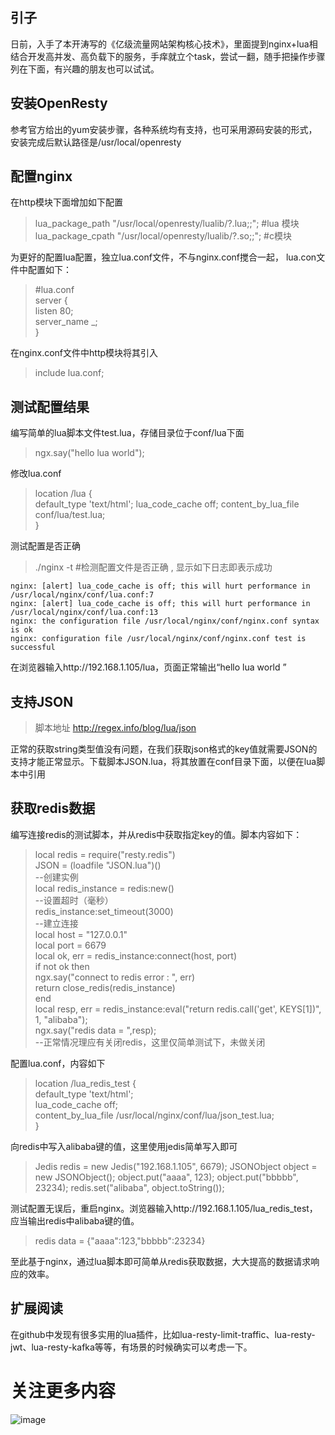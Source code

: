 ## 引子
日前，入手了本开涛写的《亿级流量网站架构核心技术》，里面提到nginx+lua相结合开发高并发、高负载下的服务，手痒就立个task，尝试一翻，随手把操作步骤列在下面，有兴趣的朋友也可以试试。

## 安装OpenResty
参考官方给出的yum安装步骤，各种系统均有支持，也可采用源码安装的形式，安装完成后默认路径是/usr/local/openresty
## 配置nginx
在http模块下面增加如下配置
>	lua_package_path "/usr/local/openresty/lualib/?.lua;;";  #lua 模块  
	lua_package_cpath "/usr/local/openresty/lualib/?.so;;";  #c模块 

为更好的配置lua配置，独立lua.conf文件，不与nginx.conf搅合一起，
lua.con文件中配置如下：
>#lua.conf  
server {  
    listen       80;  
    server_name  _;  
}  

在nginx.conf文件中http模块将其引入
>include lua.conf; 

## 测试配置结果
编写简单的lua脚本文件test.lua，存储目录位于conf/lua下面
>ngx.say("hello lua world");   

修改lua.conf
>location /lua {  
    default_type 'text/html';
    lua_code_cache off;
	content_by_lua_file conf/lua/test.lua;   
} 

测试配置是否正确
>./nginx -t  #检测配置文件是否正确 , 显示如下日志即表示成功

    nginx: [alert] lua_code_cache is off; this will hurt performance in /usr/local/nginx/conf/lua.conf:7
    nginx: [alert] lua_code_cache is off; this will hurt performance in /usr/local/nginx/conf/lua.conf:13
    nginx: the configuration file /usr/local/nginx/conf/nginx.conf syntax is ok
    nginx: configuration file /usr/local/nginx/conf/nginx.conf test is successful
在浏览器输入http://192.168.1.105/lua，页面正常输出“hello lua world ”

## 支持JSON
>脚本地址 http://regex.info/blog/lua/json

正常的获取string类型值没有问题，在我们获取json格式的key值就需要JSON的支持才能正常显示。下载脚本JSON.lua，将其放置在conf目录下面，以便在lua脚本中引用

## 获取redis数据
编写连接redis的测试脚本，并从redis中获取指定key的值。脚本内容如下：
>local redis = require("resty.redis")  
JSON = (loadfile "JSON.lua")()  
--创建实例  
local redis_instance = redis:new()  
--设置超时（毫秒）  
redis_instance:set_timeout(3000)  
--建立连接  
local host = "127.0.0.1"  
local port = 6679  
local ok, err = redis_instance:connect(host, port)  
if not ok then  
    ngx.say("connect to redis error : ", err)  
    return close_redis(redis_instance)  
end  
local resp, err = redis_instance:eval("return redis.call('get', KEYS[1])", 1, "alibaba");   
ngx.say("redis data = ",resp);  
--正常情况理应有关闭redis，这里仅简单测试下，未做关闭

配置lua.conf，内容如下
>location /lua_redis_test {  
	default_type 'text/html';  
	lua_code_cache off;  
	content_by_lua_file /usr/local/nginx/conf/lua/json_test.lua;  
}

向redis中写入alibaba键的值，这里使用jedis简单写入即可
>Jedis redis = new Jedis("192.168.1.105", 6679);
		JSONObject object = new JSONObject();
		object.put("aaaa", 123);
		object.put("bbbbb", 23234);
		redis.set("alibaba", object.toString());

测试配置无误后，重启nginx。浏览器输入http://192.168.1.105/lua_redis_test，应当输出redis中alibaba键的值。
>redis data = {"aaaa":123,"bbbbb":23234}

至此基于nginx，通过lua脚本即可简单从redis获取数据，大大提高的数据请求响应的效率。

## 扩展阅读
在github中发现有很多实用的lua插件，比如lua-resty-limit-traffic、lua-resty-jwt、lua-resty-kafka等等，有场景的时候确实可以考虑一下。

# 关注更多内容
![image](https://github.com/backkoms/simplemall/blob/develop/getqrcode.jpeg?raw=true)

